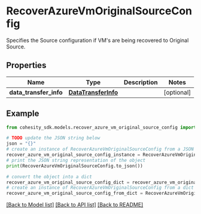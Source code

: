 # RecoverAzureVmOriginalSourceConfig

Specifies the Source configuration if VM's are being recovered to Original Source.

## Properties

Name | Type | Description | Notes
------------ | ------------- | ------------- | -------------
**data_transfer_info** | [**DataTransferInfo**](DataTransferInfo.md) |  | [optional] 

## Example

```python
from cohesity_sdk.models.recover_azure_vm_original_source_config import RecoverAzureVmOriginalSourceConfig

# TODO update the JSON string below
json = "{}"
# create an instance of RecoverAzureVmOriginalSourceConfig from a JSON string
recover_azure_vm_original_source_config_instance = RecoverAzureVmOriginalSourceConfig.from_json(json)
# print the JSON string representation of the object
print(RecoverAzureVmOriginalSourceConfig.to_json())

# convert the object into a dict
recover_azure_vm_original_source_config_dict = recover_azure_vm_original_source_config_instance.to_dict()
# create an instance of RecoverAzureVmOriginalSourceConfig from a dict
recover_azure_vm_original_source_config_from_dict = RecoverAzureVmOriginalSourceConfig.from_dict(recover_azure_vm_original_source_config_dict)
```
[[Back to Model list]](../README.md#documentation-for-models) [[Back to API list]](../README.md#documentation-for-api-endpoints) [[Back to README]](../README.md)



